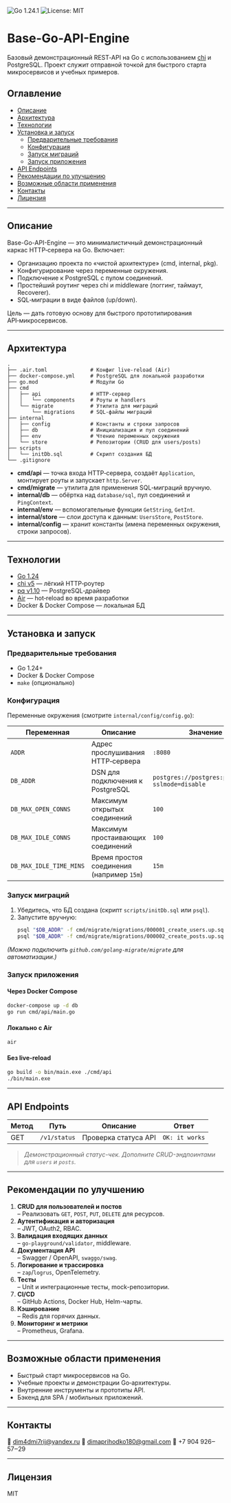 ![Go 1.24.1](https://img.shields.io/badge/go-1.24.1-blue.svg) ![License: MIT](https://img.shields.io/badge/license-MIT-green.svg)

# Base-Go-API-Engine

Базовый демонстрационный REST‑API на Go с использованием [chi](https://github.com/go-chi/chi) и PostgreSQL. Проект служит отправной точкой для быстрого старта микросервисов и учебных примеров.

## Оглавление

- [Описание](#описание)  
- [Архитектура](#архитектура)  
- [Технологии](#технологии)  
- [Установка и запуск](#установка-и-запуск)  
  - [Предварительные требования](#предварительные-требования)  
  - [Конфигурация](#конфигурация)  
  - [Запуск миграций](#запуск-миграций)  
  - [Запуск приложения](#запуск-приложения)  
- [API Endpoints](#api-endpoints)  
- [Рекомендации по улучшению](#рекомендации-по-улучшению)  
- [Возможные области применения](#возможные-области-применения)  
- [Контакты](#контакты)  
- [Лицензия](#лицензия)  

---

## Описание

Base-Go-API-Engine — это минималистичный демонстрационный каркас HTTP‑сервера на Go. Включает:

- Организацию проекта по «чистой архитектуре» (cmd, internal, pkg).  
- Конфигурирование через переменные окружения.  
- Подключение к PostgreSQL с пулом соединений.  
- Простейший роутинг через chi и middleware (логгинг, таймаут, Recoverer).  
- SQL‑миграции в виде файлов (up/down).  

Цель — дать готовую основу для быстрого прототипирования API‑микросервисов.

---

## Архитектура

```
.
├── .air.toml              # Конфиг live‑reload (Air)
├── docker-compose.yml     # PostgreSQL для локальной разработки
├── go.mod                 # Модули Go
├── cmd
│   ├── api                # HTTP‑сервер
│   │   └── components     # Роуты и handlers
│   └── migrate            # Утилита для миграций
│       └── migrations     # SQL‑файлы миграций
├── internal
│   ├── config             # Константы и строки запросов
│   ├── db                 # Инициализация и пул соединений
│   ├── env                # Чтение переменных окружения
│   └── store              # Репозитории (CRUD для users/posts)
├── scripts
│   └── initDb.sql         # Скрипт создания БД
└── .gitignore
```

- **cmd/api** — точка входа HTTP‑сервера, создаёт `Application`, монтирует роуты и запускает `http.Server`.  
- **cmd/migrate** — утилита для применения SQL‑миграций вручную.  
- **internal/db** — обёртка над `database/sql`, пул соединений и `PingContext`.  
- **internal/env** — вспомогательные функции `GetString`, `GetInt`.  
- **internal/store** — слои доступа к данным: `UsersStore`, `PostStore`.  
- **internal/config** — хранит константы (имена переменных окружения, строки запросов).  

---

## Технологии

- [Go 1.24](https://golang.org/)  
- [chi v5](https://github.com/go-chi/chi) — лёгкий HTTP‑роутер  
- [pq v1.10](https://github.com/lib/pq) — PostgreSQL‑драйвер  
- [Air](https://github.com/cosmtrek/air) — hot‑reload во время разработки  
- Docker & Docker Compose — локальная БД  

---

## Установка и запуск

### Предварительные требования

- Go 1.24+  
- Docker & Docker Compose  
- `make` (опционально)  

### Конфигурация

Переменные окружения (смотрите `internal/config/config.go`):

| Переменная               | Описание                             | Значение по умолчанию                          |
| ------------------------ | ------------------------------------ | ----------------------------------------------- |
| `ADDR`                   | Адрес прослушивания HTTP‑сервера     | `:8080`                                         |
| `DB_ADDR`                | DSN для подключения к PostgreSQL     | `postgres://postgres:password@localhost/appdb?sslmode=disable` |
| `DB_MAX_OPEN_CONNS`      | Максимум открытых соединений         | `100`                                           |
| `DB_MAX_IDLE_CONNS`      | Максимум простаивающих соединений    | `100`                                           |
| `DB_MAX_IDLE_TIME_MINS`  | Время простоя соединения (например `15m`) | `15m`                                      |

### Запуск миграций

1. Убедитесь, что БД создана (скрипт `scripts/initDb.sql` или `psql`).  
2. Запустите вручную:
   ```bash
   psql "$DB_ADDR" -f cmd/migrate/migrations/000001_create_users.up.sql
   psql "$DB_ADDR" -f cmd/migrate/migrations/000002_create_posts.up.sql
   ```

*(Можно подключить `github.com/golang-migrate/migrate` для автоматизации.)*

### Запуск приложения

#### Через Docker Compose

```bash
docker-compose up -d db
go run cmd/api/main.go
```

#### Локально с Air

```bash
air
```

#### Без live‑reload

```bash
go build -o bin/main.exe ./cmd/api
./bin/main.exe
```

---

## API Endpoints

| Метод | Путь            | Описание               | Ответ             |
| ----- | --------------- | ---------------------- | ----------------- |
| GET   | `/v1/status`    | Проверка статуса API   | `OK: it works`    |

> *Демонстрационный статус-чек. Дополните CRUD-эндпоинтами для `users` и `posts`.*

---

## Рекомендации по улучшению

1. **CRUD для пользователей и постов**  
   – Реализовать `GET`, `POST`, `PUT`, `DELETE` для ресурсов.  
2. **Аутентификация и авторизация**  
   – JWT, OAuth2, RBAC.  
3. **Валидация входящих данных**  
   – `go-playground/validator`, middleware.  
4. **Документация API**  
   – Swagger / OpenAPI, `swaggo/swag`.  
5. **Логирование и трассировка**  
   – `zap`/`logrus`, OpenTelemetry.  
6. **Тесты**  
   – Unit и интеграционные тесты, mock-репозитории.  
7. **CI/CD**  
   – GitHub Actions, Docker Hub, Helm-чарты.  
8. **Кэширование**  
   – Redis для горячих данных.  
9. **Мониторинг и метрики**  
   – Prometheus, Grafana.  

---

## Возможные области применения

- Быстрый старт микросервисов на Go.  
- Учебные проекты и демонстрации Go‑архитектуры.  
- Внутренние инструменты и прототипы API.  
- Бэкенд для SPA / мобильных приложений.  

---

## Контакты

📧 dim4dmi7rij@yandex.ru
📧 dimaprihodko180@gmail.com
📱 +7 904 926‒57‒29  

---

## Лицензия

MIT

